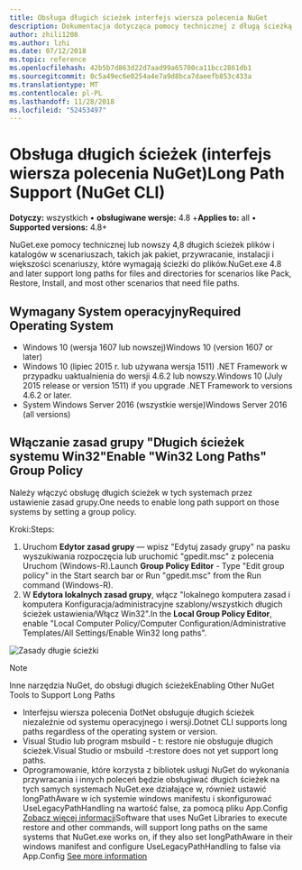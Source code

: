 ```yaml
---
title: Obsługa długich ścieżek interfejs wiersza polecenia NuGet
description: Dokumentacja dotycząca pomocy technicznej z długą ścieżką nuget.exe
author: zhili1208
ms.author: lzhi
ms.date: 07/12/2018
ms.topic: reference
ms.openlocfilehash: 42b5b7d863d22d7aad99a65700ca11bcc2861db1
ms.sourcegitcommit: 0c5a49ec6e0254a4e7a9d8bca7daeefb853c433a
ms.translationtype: MT
ms.contentlocale: pl-PL
ms.lasthandoff: 11/28/2018
ms.locfileid: "52453497"
---
```

# <a name="long-path-support-nuget-cli"></a><span data-ttu-id="ffed4-103">Obsługa długich ścieżek (interfejs wiersza polecenia NuGet)</span><span class="sxs-lookup"><span data-stu-id="ffed4-103">Long Path Support (NuGet CLI)</span></span>

<span data-ttu-id="ffed4-104">**Dotyczy:** wszystkich &bullet; **obsługiwane wersje:** 4.8 +</span><span class="sxs-lookup"><span data-stu-id="ffed4-104">**Applies to:** all &bullet; **Supported versions:** 4.8+</span></span>

<span data-ttu-id="ffed4-105">NuGet.exe pomocy technicznej lub nowszy 4,8 długich ścieżek plików i katalogów w scenariuszach, takich jak pakiet, przywracanie, instalacji i większości scenariuszy, które wymagają ścieżki do plików.</span><span class="sxs-lookup"><span data-stu-id="ffed4-105">NuGet.exe 4.8 and later support long paths for files and directories for scenarios like Pack, Restore, Install, and most other scenarios that need file paths.</span></span>

## <a name="required-operating-system"></a><span data-ttu-id="ffed4-106">Wymagany System operacyjny</span><span class="sxs-lookup"><span data-stu-id="ffed4-106">Required Operating System</span></span>

-   <span data-ttu-id="ffed4-107">Windows 10 (wersja 1607 lub nowszej)</span><span class="sxs-lookup"><span data-stu-id="ffed4-107">Windows 10 (version 1607 or later)</span></span>
-   <span data-ttu-id="ffed4-108">Windows 10 (lipiec 2015 r. lub używana wersja 1511) .NET Framework w przypadku uaktualnienia do wersji 4.6.2 lub nowszy.</span><span class="sxs-lookup"><span data-stu-id="ffed4-108">Windows 10 (July 2015 release or version 1511) if you upgrade .NET Framework to versions 4.6.2 or later.</span></span>
-   <span data-ttu-id="ffed4-109">System Windows Server 2016 (wszystkie wersje)</span><span class="sxs-lookup"><span data-stu-id="ffed4-109">Windows Server 2016 (all versions)</span></span>

## <a name="enable-win32-long-paths-group-policy"></a><span data-ttu-id="ffed4-110">Włączanie zasad grupy "Długich ścieżek systemu Win32"</span><span class="sxs-lookup"><span data-stu-id="ffed4-110">Enable "Win32 Long Paths" Group Policy</span></span>

<span data-ttu-id="ffed4-111">Należy włączyć obsługę długich ścieżek w tych systemach przez ustawienie zasad grupy.</span><span class="sxs-lookup"><span data-stu-id="ffed4-111">One needs to enable long path support on those systems by setting a group policy.</span></span>

<span data-ttu-id="ffed4-112">Kroki:</span><span class="sxs-lookup"><span data-stu-id="ffed4-112">Steps:</span></span>
1. <span data-ttu-id="ffed4-113">Uruchom **Edytor zasad grupy** — wpisz "Edytuj zasady grupy" na pasku wyszukiwania rozpoczęcia lub uruchomić "gpedit.msc" z polecenia Uruchom (Windows-R).</span><span class="sxs-lookup"><span data-stu-id="ffed4-113">Launch **Group Policy Editor** - Type "Edit group policy" in the Start search bar or Run "gpedit.msc" from the Run command (Windows-R).</span></span>
2. <span data-ttu-id="ffed4-114">W **Edytora lokalnych zasad grupy**, włącz "lokalnego komputera zasad i komputera Konfiguracja/administracyjne szablony/wszystkich długich ścieżek ustawienia/Włącz Win32".</span><span class="sxs-lookup"><span data-stu-id="ffed4-114">In the **Local Group Policy Editor**, enable "Local Computer Policy/Computer Configuration/Administrative Templates/All Settings/Enable Win32 long paths".</span></span>

![Zasady długie ścieżki](media/LongPathPolicy.png)


> [!Note]
> <span data-ttu-id="ffed4-116">Inne narzędzia NuGet, do obsługi długich ścieżek</span><span class="sxs-lookup"><span data-stu-id="ffed4-116">Enabling Other NuGet Tools to Support Long Paths</span></span>
>
> -   <span data-ttu-id="ffed4-117">Interfejsu wiersza polecenia DotNet obsługuje długich ścieżek niezależnie od systemu operacyjnego i wersji.</span><span class="sxs-lookup"><span data-stu-id="ffed4-117">Dotnet CLI supports long paths regardless of the operating system or version.</span></span>
> -   <span data-ttu-id="ffed4-118">Visual Studio lub program msbuild - t: restore nie obsługuje długich ścieżek.</span><span class="sxs-lookup"><span data-stu-id="ffed4-118">Visual Studio or msbuild -t:restore does not yet support long paths.</span></span>
> -   <span data-ttu-id="ffed4-119">Oprogramowanie, które korzysta z bibliotek usługi NuGet do wykonania przywracania i innych poleceń będzie obsługiwać długich ścieżek na tych samych systemach NuGet.exe działające w, również ustawić longPathAware w ich systemie windows manifestu i skonfigurować UseLegacyPathHandling na wartość false, za pomocą pliku App.Config [ Zobacz więcej informacji](https://blogs.msdn.microsoft.com/jeremykuhne/2016/07/30/net-4-6-2-and-long-paths-on-windows-10/)</span><span class="sxs-lookup"><span data-stu-id="ffed4-119">Software that uses NuGet Libraries to execute restore and other commands, will support long paths on the same systems that NuGet.exe works on, if they also set longPathAware in their windows manifest and configure UseLegacyPathHandling to false via App.Config [See more information](https://blogs.msdn.microsoft.com/jeremykuhne/2016/07/30/net-4-6-2-and-long-paths-on-windows-10/)</span></span>

